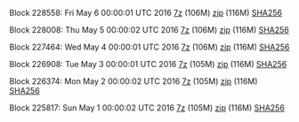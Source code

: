 Block 228558: Fri May  6 00:00:01 UTC 2016 [7z](https://transfer.sh/oGez8/bootstrap.dat.20160506.7z) (106M) [zip](https://transfer.sh/upY5U/bootstrap.dat.20160506.zip) (116M) [SHA256](https://transfer.sh/459Ce/sha256.txt)

Block 228008: Thu May  5 00:00:02 UTC 2016 [7z](https://transfer.sh/IxOCb/bootstrap.dat.20160505.7z) (106M) [zip](https://transfer.sh/BR3PA/bootstrap.dat.20160505.zip) (116M) [SHA256](https://transfer.sh/Q1NQm/sha256.txt)

Block 227464: Wed May  4 00:00:01 UTC 2016 [7z](https://transfer.sh/SvqhW/bootstrap.dat.20160504.7z) (106M) [zip](https://transfer.sh/114yzC/bootstrap.dat.20160504.zip) (116M) [SHA256](https://transfer.sh/YeqqX/sha256.txt)

Block 226908: Tue May  3 00:00:01 UTC 2016 [7z](https://transfer.sh/12IFRH/bootstrap.dat.20160503.7z) (105M) [zip](https://transfer.sh/tRbUZ/bootstrap.dat.20160503.zip) (116M) [SHA256](https://transfer.sh/enoI4/sha256.txt)

Block 226374: Mon May  2 00:00:02 UTC 2016 [7z](https://transfer.sh/sjWdX/bootstrap.dat.20160502.7z) (105M) [zip](https://transfer.sh/F09LC/bootstrap.dat.20160502.zip) (116M) [SHA256](https://transfer.sh/u8seZ/sha256.txt)

Block 225817: Sun May  1 00:00:02 UTC 2016 [7z](https://transfer.sh/4XfTs/bootstrap.dat.20160501.7z) (105M) [zip](https://transfer.sh/BsCU0/bootstrap.dat.20160501.zip) (116M) [SHA256](https://transfer.sh/ElkCe/sha256.txt)
